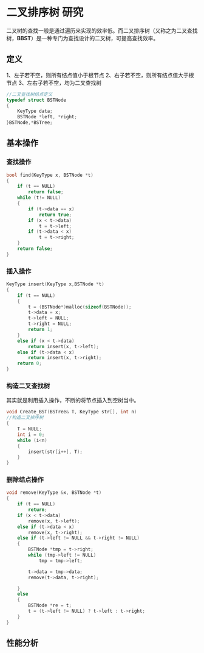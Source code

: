 # 二叉排序树 研究

二叉树的查找一般是通过遍历来实现的效率低。而二叉排序树（又称之为二叉查找树，**BBST**）是一种专门为查找设计的二叉树，可提高查找效率。

## 定义
1、左子若不空，则所有结点值小于根节点
2、右子若不空，则所有结点值大于根节点
3、左右子若不空，均为二叉查找树

```c
//二叉查找树结点定义
typedef struct BSTNode
{
	KeyType data;
	BSTNode *left, *right;
}BSTNode,*BSTree;
```

## 基本操作

### 查找操作

```c
bool find(KeyType x, BSTNode *t)
{
	if (t == NULL)
		return false;
	while (t!= NULL)
	{
		if (t->data == x)
			return true;
		if (x < t->data)
			t = t->left;
		if (t->data < x)
			t = t->right;
	}
	return false;
}
```

### 插入操作

```c
KeyType insert(KeyType x,BSTNode *t)
{
	if (t == NULL)
	{
		t = (BSTNode*)malloc(sizeof(BSTNode));
		t->data = x;
		t->left = NULL;
		t->right = NULL;
		return 1;
	}	
	else if (x < t->data)
		return insert(x, t->left);
	else if (t->data < x)
		return insert(x, t->right);
	return 0;
}
```

### 构造二叉查找树

其实就是利用插入操作，不断的将节点插入到空树当中。

```c
void Create_BST(BSTree& T, KeyType str[], int n)
//构造二叉排序树
{
	T = NULL;
	int i = 0;
	while (i<n)
	{
		insert(str[i++], T);
	}
}
```

### 删除结点操作

```c
void remove(KeyType &x, BSTNode *t)
{
	if (t == NULL)
		return;
	if (x < t->data)
		remove(x, t->left);
	else if (t->data < x)
		remove(x, t->right);
	else if (t->left != NULL && t->right != NULL)
	{
		BSTNode *tmp = t->right;
		while (tmp->left != NULL)
			tmp = tmp->left;

		t->data = tmp->data;
		remove(t->data, t->right);

	}
	else
	{
		BSTNode *re = t;
		t = (t->left != NULL) ? t->left : t->right;
	}
}
```

## 性能分析
